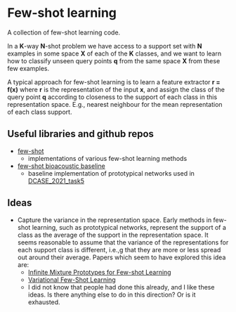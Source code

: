 # Few-shot learning

A collection of few-shot learning code.

In a __K__-way __N__-shot problem we have access to a support set with __N__ examples in some space __X__ of each of the __K__ classes, and we want to learn how to classify unseen query points __q__ from the same space __X__ from these few examples. 

A typical approach for few-shot learning is to learn a feature extractor __r = f(x)__ where __r__ is the representation of the input __x__, and assign the class of the query point __q__ according to closeness to the support of each class in this representation space. E.g., nearest neighbour for the mean representation of each class support.

## Useful libraries and github repos
- [few-shot](https://github.com/oscarknagg/few-shot)
  - implementations of various few-shot learning methods
- [few-shot bioacoustic baseline](https://github.com/c4dm/dcase-few-shot-bioacoustic/tree/main/baselines/deep_learning)
  - baseline implementation of prototypical networks used in [DCASE_2021_task5](http://dcase.community/challenge2021/task-few-shot-bioacoustic-event-detection)

## Ideas
- Capture the variance in the representation space. Early methods in few-shot learning, such as prototypical networks, represent the support of a class as the average of the support in the representation space. It seems reasonable to assume that the variance of the representations for each support class is different, i.e.,g that they are more or less spread out around their average. Papers which seem to have explored this idea are:
  - [Infinite Mixture Prototypes for Few-shot Learning](http://proceedings.mlr.press/v97/allen19b.html)
  - [Variational Few-Shot Learning](https://openaccess.thecvf.com/content_ICCV_2019/html/Zhang_Variational_Few-Shot_Learning_ICCV_2019_paper.html)
  - I did not know that people had done this already, and I like these ideas. Is there anything else to do in this direction? Or is it exhausted.
